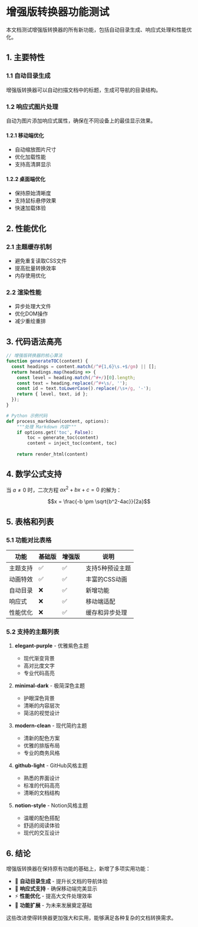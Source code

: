 <!-- theme: github-light -->
<!-- effect: fadeInUp -->
<!-- toc: true -->
<!-- responsive: true -->

# 增强版转换器功能测试

本文档测试增强版转换器的所有新功能，包括自动目录生成、响应式处理和性能优化。

## 1. 主要特性

### 1.1 自动目录生成
增强版转换器可以自动扫描文档中的标题，生成可导航的目录结构。

### 1.2 响应式图片处理
自动为图片添加响应式属性，确保在不同设备上的最佳显示效果。

#### 1.2.1 移动端优化
- 自动缩放图片尺寸
- 优化加载性能
- 支持高清屏显示

#### 1.2.2 桌面端优化
- 保持原始清晰度
- 支持鼠标悬停效果
- 快速加载体验

## 2. 性能优化

### 2.1 主题缓存机制
- 避免重复读取CSS文件
- 提高批量转换效率
- 内存使用优化

### 2.2 渲染性能
- 异步处理大文件
- 优化DOM操作
- 减少重绘重排

## 3. 代码语法高亮

```javascript
// 增强版转换器的核心算法
function generateTOC(content) {
  const headings = content.match(/^#{1,6}\s.+$/gm) || [];
  return headings.map(heading => {
    const level = heading.match(/^#+/)[0].length;
    const text = heading.replace(/^#+\s/, '');
    const id = text.toLowerCase().replace(/\s+/g, '-');
    return { level, text, id };
  });
}
```

```python
# Python 示例代码
def process_markdown(content, options):
    """处理 Markdown 内容"""
    if options.get('toc', False):
        toc = generate_toc(content)
        content = inject_toc(content, toc)
    
    return render_html(content)
```

## 4. 数学公式支持

当 $a \ne 0$ 时，二次方程 $ax^2 + bx + c = 0$ 的解为：

$$x = \frac{-b \pm \sqrt{b^2-4ac}}{2a}$$

## 5. 表格和列表

### 5.1 功能对比表格

| 功能 | 基础版 | 增强版 | 说明 |
|------|--------|--------|------|
| 主题支持 | ✅ | ✅ | 支持5种预设主题 |
| 动画特效 | ✅ | ✅ | 丰富的CSS动画 |
| 自动目录 | ❌ | ✅ | 新增功能 |
| 响应式 | ❌ | ✅ | 移动端适配 |
| 性能优化 | ❌ | ✅ | 缓存和异步处理 |

### 5.2 支持的主题列表

1. **elegant-purple** - 优雅紫色主题
   - 现代渐变背景
   - 高对比度文字
   - 专业代码高亮

2. **minimal-dark** - 极简深色主题
   - 护眼深色背景
   - 清晰的内容层次
   - 简洁的视觉设计

3. **modern-clean** - 现代简约主题
   - 清新的配色方案
   - 优雅的排版布局
   - 专业的商务风格

4. **github-light** - GitHub风格主题
   - 熟悉的界面设计
   - 标准的代码高亮
   - 清晰的文档结构

5. **notion-style** - Notion风格主题
   - 温暖的配色搭配
   - 舒适的阅读体验
   - 现代的交互设计

## 6. 结论

增强版转换器在保持原有功能的基础上，新增了多项实用功能：

- 🎯 **自动目录生成** - 提升长文档的导航体验
- 📱 **响应式支持** - 确保移动端完美显示
- ⚡ **性能优化** - 提高大文件处理效率
- 🔧 **功能扩展** - 为未来发展奠定基础

这些改进使得转换器更加强大和实用，能够满足各种复杂的文档转换需求。
